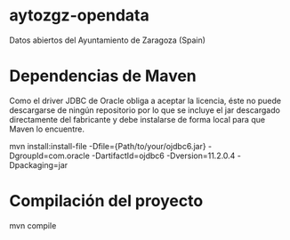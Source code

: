 # aytozgz-opendata
Datos abiertos del Ayuntamiento de Zaragoza (Spain)

# Dependencias de Maven

Como el driver JDBC de Oracle obliga a aceptar la licencia, éste no puede descargarse de ningún repositorio por lo que se incluye el jar descargado directamente del fabricante y debe instalarse de forma local para que Maven lo encuentre.

mvn install:install-file -Dfile={Path/to/your/ojdbc6.jar} -DgroupId=com.oracle 
-DartifactId=ojdbc6 -Dversion=11.2.0.4 -Dpackaging=jar

# Compilación del proyecto

mvn compile

